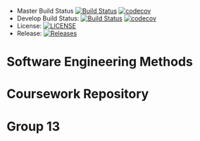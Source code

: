 - Master Build Status [![Build Status](https://travis-ci.com/SEM-Group13/SEM_Coursework_Group13.svg?branch=master)](https://travis-ci.com/SEM-Group13/SEM_Coursework_Group13) [![codecov](https://codecov.io/gh/SEM-Group13/SEM_Coursework_Group13/branch/master/graph/badge.svg?token=7JKDD7VZX2)](https://codecov.io/gh/SEM-Group13/SEM_Coursework_Group13)
- Develop Build Status: [![Build Status](https://travis-ci.com/SEM-Group13/SEM_Coursework_Group13.svg?branch=develop)](https://travis-ci.com/SEM-Group13/SEM_Coursework_Group13) [![codecov](https://codecov.io/gh/SEM-Group13/SEM_Coursework_Group13/branch/develop/graph/badge.svg?token=7JKDD7VZX2)](https://codecov.io/gh/SEM-Group13/SEM_Coursework_Group13)
- License: [![LICENSE](https://img.shields.io/github/license/SEM-Group13/SEM_Coursework_Group13.svg?style=flat-square)](https://github.com/SEM-Group13/SEM_Coursework_Group13/blob/master/LICENSE)
- Release: [![Releases](https://img.shields.io/github/release/SEM-Group13/SEM_Coursework_Group13/all.svg?style=flat-square)](https://github.com/SEM-Group13/SEM_Coursework_Group13/releases)

# Software Engineering Methods
# Coursework Repository
# Group 13